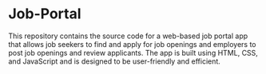 # Job-Portal
This repository contains the source code for a web-based job portal app that allows job seekers to find and apply for job openings and employers to post job openings and review applicants. The app is built using HTML, CSS, and JavaScript and is designed to be user-friendly and efficient.
